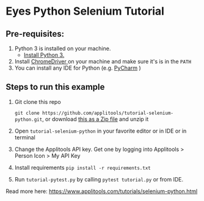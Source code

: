 # Eyes Python Selenium Tutorial

## Pre-requisites:

1. Python 3 is installed on your machine.
   * [Install Python 3.](https://realpython.com/installing-python/)
2. Install [ChromeDriver](https://chromedriver.chromium.org/getting-started)[ ](https://chromedriver.chromium.org/getting-started) on your machine and make sure it's is in the `PATH`
3. You can install any IDE for Python (e.g. [PyCharm](https://www.jetbrains.com/pycharm/download/) )

## Steps to run this example

1. Git clone this repo

   `git clone https://github.com/applitools/tutorial-selenium-python.git`, or download [this as a Zip file](https://github.com/applitools/tutorial-selenium-python/archive/master.zip) and unzip it

2. Open `tutorial-selenium-python` in your favorite editor or in IDE or in terminal
3. Change the Applitools API key. Get one by logging into Applitools > Person Icon > My API Key
4. Install requirements `pip install -r requirements.txt`
5. Run `tutorial-pytest.py` by calling `pytest tutorial.py` or from IDE.


Read more here: https://www.applitools.com/tutorials/selenium-python.html